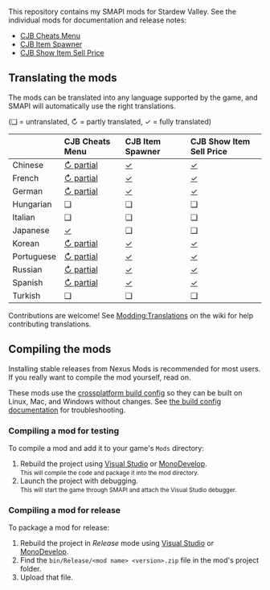 This repository contains my SMAPI mods for Stardew Valley. See the individual mods for
documentation and release notes:

* [CJB Cheats Menu](CJBCheatsMenu)
* [CJB Item Spawner](CJBItemSpawner)
* [CJB Show Item Sell Price](CJBShowItemSellPrice)

## Translating the mods
The mods can be translated into any language supported by the game, and SMAPI will automatically
use the right translations.

(❑ = untranslated, ↻ = partly translated, ✓ = fully translated)

&nbsp;     | CJB Cheats Menu                         | CJB Item Spawner                  | CJB Show Item Sell Price
---------- | :-------------------------------------- | :-------------------------------- | :----------------------------------
Chinese    | [↻ partial](CJBCheatsMenu/i18n/zh.json) | [✓](CJBItemSpawner/i18n/zh.json) | [✓](CJBShowItemSellPrice/i18n/zh.json)
French     | [↻ partial](CJBCheatsMenu/i18n/fr.json) | [✓](CJBItemSpawner/i18n/fr.json) | [✓](CJBShowItemSellPrice/i18n/fr.json)
German     | [↻ partial](CJBCheatsMenu/i18n/de.json) | [✓](CJBItemSpawner/i18n/de.json) | [✓](CJBShowItemSellPrice/i18n/de.json)
Hungarian  | ❑                                      | ❑                                | ❑
Italian    | ❑                                      | ❑                                | ❑
Japanese   | [✓](CJBCheatsMenu/i18n/ja.json)        | ❑                                | ❑
Korean     | [↻ partial](CJBCheatsMenu/i18n/ko.json) | [✓](CJBItemSpawner/i18n/ko.json) | [✓](CJBShowItemSellPrice/i18n/ko.json)
Portuguese | [↻ partial](CJBCheatsMenu/i18n/pt.json) | [✓](CJBItemSpawner/i18n/pt.json) | [✓](CJBShowItemSellPrice/i18n/pt.json)
Russian    | [↻ partial](CJBCheatsMenu/i18n/ru.json) | [✓](CJBItemSpawner/i18n/ru.json) | [✓](CJBShowItemSellPrice/i18n/ru.json)
Spanish    | [↻ partial](CJBCheatsMenu/i18n/es.json) | [✓](CJBItemSpawner/i18n/es.json) | [✓](CJBShowItemSellPrice/i18n/es.json)
Turkish    | ❑                                      | ❑                                | ❑

Contributions are welcome! See [Modding:Translations](https://stardewvalleywiki.com/Modding:Translations)
on the wiki for help contributing translations.

## Compiling the mods
Installing stable releases from Nexus Mods is recommended for most users. If you really want to
compile the mod yourself, read on.

These mods use the [crossplatform build config](https://www.nuget.org/packages/Pathoschild.Stardew.ModBuildConfig)
so they can be built on Linux, Mac, and Windows without changes. See [the build config documentation](https://www.nuget.org/packages/Pathoschild.Stardew.ModBuildConfig)
for troubleshooting.

### Compiling a mod for testing
To compile a mod and add it to your game's `Mods` directory:

1. Rebuild the project using [Visual Studio](https://www.visualstudio.com/vs/community/) or [MonoDevelop](http://www.monodevelop.com/).  
   <small>This will compile the code and package it into the mod directory.</small>
2. Launch the project with debugging.  
   <small>This will start the game through SMAPI and attach the Visual Studio debugger.</small>

### Compiling a mod for release
To package a mod for release:

1. Rebuild the project in _Release_ mode using [Visual Studio](https://www.visualstudio.com/vs/community/) or [MonoDevelop](http://www.monodevelop.com/).
2. Find the `bin/Release/<mod name> <version>.zip` file in the mod's project folder.
3. Upload that file.
